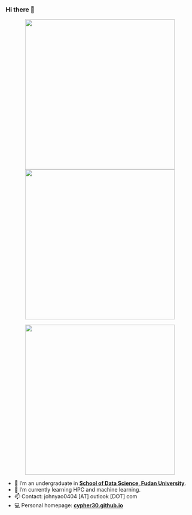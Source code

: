 ### Hi there 👋

<p align="center"><img align="center" src = "https://github-readme-stats.vercel.app/api?username=Cypher30&show_icons=true&count_private=true&theme=maroongold&hide=issues&line_height=30" width="400px"><img align="center" src = "https://github-readme-streak-stats.herokuapp.com/?user=Cypher30&theme=maroongold" width="400px"></p>

<p align="center"><img align="center" width="400px" src="https://github-readme-stats.vercel.app/api/top-langs/?username=Cypher30&layout=compact&theme=maroongold&hide=html,tex,jupyter%20notebook"></p>

- 🔭 I’m an undergraduate in <strong><a href="https://sds.fudan.edu.cn/">School of Data Science, Fudan University</a></strong>.
- 🌱 I’m currently learning HPC and machine learning.
- 📫 Contact: johnyao0404 [AT] outlook [DOT] com
- 💻 Personal homepage: <strong><a href="https://cypher30.github.io/">cypher30.github.io</a></strong>
